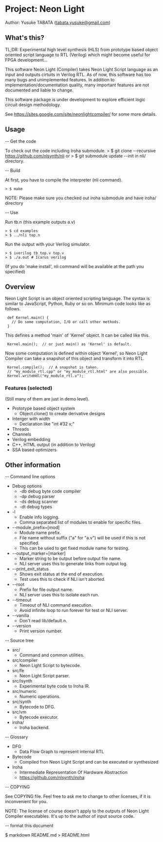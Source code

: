 # Project: Neon Light
Author: Yusuke TABATA (tabata.yusuke@gmail.com)

## What's this?
TL;DR:
    Experimental high level synthesis (HLS) from prototype based object oriented script language to RTL (Verilog) which might become useful for FPGA development...

This software Neon Light (Compiler) takes Neon Light Script language as an input and outputs cirtuits in Verilog RTL.
As of now, this software has too many bugs and unimplemented features. In addition to implementation/documentation quality, many important features are not documented and liable to change.

This software package is under development to explore efficient logic circuit design methodology.

See https://sites.google.com/site/neonlightcompiler/ for some more details.

## Usage

-- Get the code

To check out the code including Iroha submodule.
    > $ git clone --recursive https://github.com/nlsynth/nli
    or
    > $ git submodule update --init
    in nli/ directory.

-- Build

At first, you have to compile the interpreter (nli command).

    > $ make

NOTE: Please make sure you checked out iroha submodule and have iroha/ directory

-- Use

Run tb.n (this example outputs a.v)

    > $ cd examples
    > $ ../nli top.n

Run the output with your Verilog simulator.

    > $ iverilog tb_top.v top.v
    > $ ./a.out # Icarus verilog

(If you do 'make install', nli command will be available at the path you specified)

## Overview
Neon Light Script is an object oriented scripting language. The syntax is similar to JavaScript, Python, Ruby or so on.
Minimum code looks like as follows.

     def Kernel.main() {
       // Do some computation, I/O or call other methods.
     }

This defines a method 'main' of 'Kernel' object. It can be called like this.

     Kernel.main();  // or just main() as 'Kernel' is default.

Now some computation is defined within object 'Kernel', so Neon Light Compiler can take a snapshot of this object and transform it into RTL.

     Kernel.compile();  // A snapshot is taken.
     // "my_module_rtl.cpp" or "my_module_rtl.html" are also possible.
     Kernel.writeHdl("my_module_rtl.v");

### Features (selected)
(Still many of them are just in demo level).

* Prototype based object system
    * Object.clone() to create derivative designs
* Interger with width
    * Declaration like "int #32 x;"
* Threads
* Channels
* Verilog embedding
* C++, HTML output (in addition to Verilog)
* SSA based optimizers

## Other information

-- Command line options

* Debug options
    * -db debug byte code compiler
    * -dp debug parser
    * -ds debug scanner
    * -dt debug types
* -l
    * Enable info logging.
    * Comma separated list of modules to enable for specific files.
* --module_prefix=[mod]
    * Module name prefix.
    * File name without suffix ("a" for "a.v") will be used if this is not specified.
    * This can be used to get fixed module name for testing.
* --output_marker=[marker]
    * Marker string to be output before output file name.
    * NLI server uses this to generate links from output log.
* --print_exit_status
    * Shows exit status at the end of execution.
    * Test uses this to check if NLI isn't aborted.
* --root
    * Prefix for file output name.
    * NLI server uses this to isolate each run.
* --timeout
    * Timeout of NLI command execution.
    * Avoid infinite loop to run forever for test or NLI server.
* --vanilla
    * Don't read lib/default.n.
* --version
    * Print version number.

-- Source tree

* src/
    * Command and common utilities.
* src/compiler
    * Neon Light Script to bytecode.
* src/fe
    * Neon Light Script parser.
* src/isynth
    * Experimental byte code to Iroha IR.
* src/numeric
    * Numeric operations.
* src/synth
    * Bytecode to DFG.
* src/vm
    * Bytecode executor.
* iroha/
    * Iroha backend.

-- Glossary

* DFG
    * Data Flow Graph to represent internal RTL
* Bytecode
    * Compiled fron Neon Light Script and can be executed or synthesized
* Iroha
    * Intermediate Representation Of Hardware Abstraction
    * https://github.com/nlsynth/iroha

-- COPYING

See COPYING file. Feel free to ask me to change to other licenses, if it is inconvenient for you.

NOTE: The license of course doesn't apply to the outputs of Neon Light Compiler executables. It's up to the author of input source code.


-- format this document

$ markdown README.md > README.html
